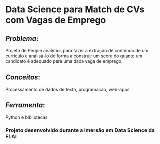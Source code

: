 # **Data Science para Match de CVs com Vagas de Emprego**

## *Problema*: 

Projeto de People analytics para fazer a extração de conteúdo de um currículo e analisá-lo de forma a construir um score do quanto um candidato é adequado para uma dada vaga de emprego.

## *Conceitos*: 

Processamento de dados de texto, programação, web-apps

## *Ferramenta*: 

Python e bibliotecas

### Projeto desenvolvido durante a Imersão em Data Science da FLAI
